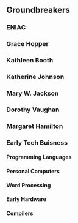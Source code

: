## Groundbreakers 

### ENIAC

### Grace Hopper

### Kathleen Booth

### Katherine Johnson

### Mary W. Jackson

### Dorothy Vaughan

### Margaret Hamilton

### Early Tech Buisness

#### Programming Languages

#### Personal Computers

#### Word Processing

#### Early Hardware

#### Compilers
